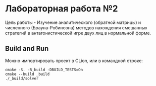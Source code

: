 # Лабораторная работа №2
Цель работы - Изучение аналитического (обратной матрицы) и численного (Брауна-Робинсона) методов нахождения смешанных стратегий в антагонистической игре двух лиц в нормальной форме.

## Build and Run
Можно импортировать проект в CLion, или в командной строке:

```
cmake -S. -B_build -DBUILD_TESTS=On
cmake --build _build
./_build/solver
```
